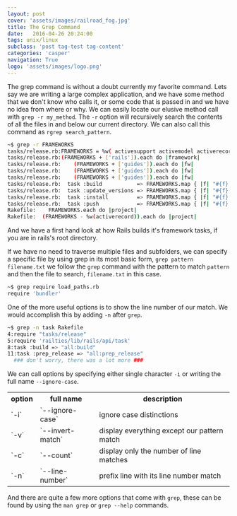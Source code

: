 ```yaml
---
layout: post
cover: 'assets/images/railroad_fog.jpg'
title: The Grep Command
date:   2016-04-26 20:24:00
tags: unix/linux
subclass: 'post tag-test tag-content'
categories: 'casper'
navigation: True
logo: 'assets/images/logo.png'
---
```


The grep command is without a doubt currently my favorite command. Lets say we are writing a large complex application, and we have some method that we don't know who calls it, or some code that is passed in and we have no idea from where or why. We can easily locate our elusive method call with `grep -r my_method`. The `-r` option will recursively search the contents of all the files in and below our current directory. We can also call this command as `rgrep search_pattern`.

````bash
~$ grep -r FRAMEWORKS
tasks/release.rb:FRAMEWORKS = %w( activesupport activemodel activerecord actionview actionpack activejob actionmailer actioncable railties )
tasks/release.rb:(FRAMEWORKS + ['rails']).each do |framework|
tasks/release.rb:    (FRAMEWORKS + ['guides']).each do |fw|
tasks/release.rb:    (FRAMEWORKS + ['guides']).each do |fw|
tasks/release.rb:    (FRAMEWORKS + ['guides']).each do |fw|
tasks/release.rb:  task :build           => FRAMEWORKS.map { |f| "#{f}:build"           } + ['rails:build']
tasks/release.rb:  task :update_versions => FRAMEWORKS.map { |f| "#{f}:update_versions" } + ['rails:update_versions']
tasks/release.rb:  task :install         => FRAMEWORKS.map { |f| "#{f}:install"         } + ['rails:install']
tasks/release.rb:  task :push            => FRAMEWORKS.map { |f| "#{f}:push"            } + ['rails:push']
Rakefile:    FRAMEWORKS.each do |project|
Rakefile:  (FRAMEWORKS - %w(activerecord)).each do |project|
````
And we have a first hand look at how Rails builds it's framework tasks, if you are in rails's root directory.

If we have no need to traverse multiple files and subfolders, we can specify a specific file by using grep in its most basic form, `grep pattern filename.txt` we follow the `grep` command with the pattern to match `pattern` and then the file to search, `filename.txt` in this case.

````bash
~$ grep require load_paths.rb
require 'bundler'
````

One of the more useful options is to show the line number of our match. We would accomplish this by adding `-n` after `grep`. 

````bash
~$ grep -n task Rakefile
4:require "tasks/release"
5:require 'railties/lib/rails/api/task'
8:task :build => "all:build"
11:task :prep_release => "all:prep_release"
  ### don't worry, there was a lot more ###
````
We can call options by specifying either single character `-i` or writing the full name `--ignore-case`.

<table>
  <tr>
    <th>option</th>
    <th>full name</th>
    <th>description</th>
  </tr>
  <tr>
    <td>`-i`</td>
    <td>`--ignore-case`</td>
    <td>ignore case distinctions</td>
  </tr>
  <tr>
    <td>`-v`</td>
    <td>`--invert-match`</td>
    <td>display everything except our pattern match</td>
  </tr>
  <tr>
    <td>`-c`</td>
    <td>`--count`</td>
    <td>display only the number of line matches</td>
  </tr>
  <tr>
    <td>`-n`</td>
    <td>`--line-number`</td>
    <td>prefix line with its line number match</td>
  </tr>
</table>

And there are quite a few more options that come with `grep`, these can be found by using the `man grep` or `grep --help` commands.

